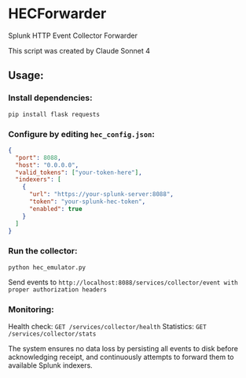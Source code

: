 # HECForwarder
Splunk HTTP Event Collector Forwarder

This script was created by Claude Sonnet 4

## Usage:

### Install dependencies:
`pip install flask requests`

### Configure by editing `hec_config.json`:
```json
{
  "port": 8088,
  "host": "0.0.0.0",
  "valid_tokens": ["your-token-here"],
  "indexers": [
    {
      "url": "https://your-splunk-server:8088",
      "token": "your-splunk-hec-token",
      "enabled": true
    }
  ]
}
```

### Run the collector:
`python hec_emulator.py`

Send events to `http://localhost:8088/services/collector/event with proper authorization headers`

### Monitoring:

Health check: `GET /services/collector/health`
Statistics: `GET /services/collector/stats`

The system ensures no data loss by persisting all events to disk before acknowledging receipt, and continuously attempts to forward them to available Splunk indexers.
